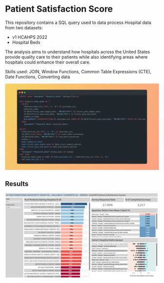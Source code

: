 # Patient Satisfaction Score

This repository contains a SQL query used to data process Hospital data from two datasets:
  <ul>
    <li>v1 HCAHPS 2022</li>
    <li>Hospital Beds</li>
  </ul>

The analysis aims to understand how hospitals across the United States provide quality care to their patients while also identifying areas where hospitals could enhance their overall care.

Skills used: JOIN, Window Functions, Common Table Expressions (CTE), Date Functions, Converting data

<img src = "Snap.png">

## Results
<img src = "Patient Satisfaction Score.png">
